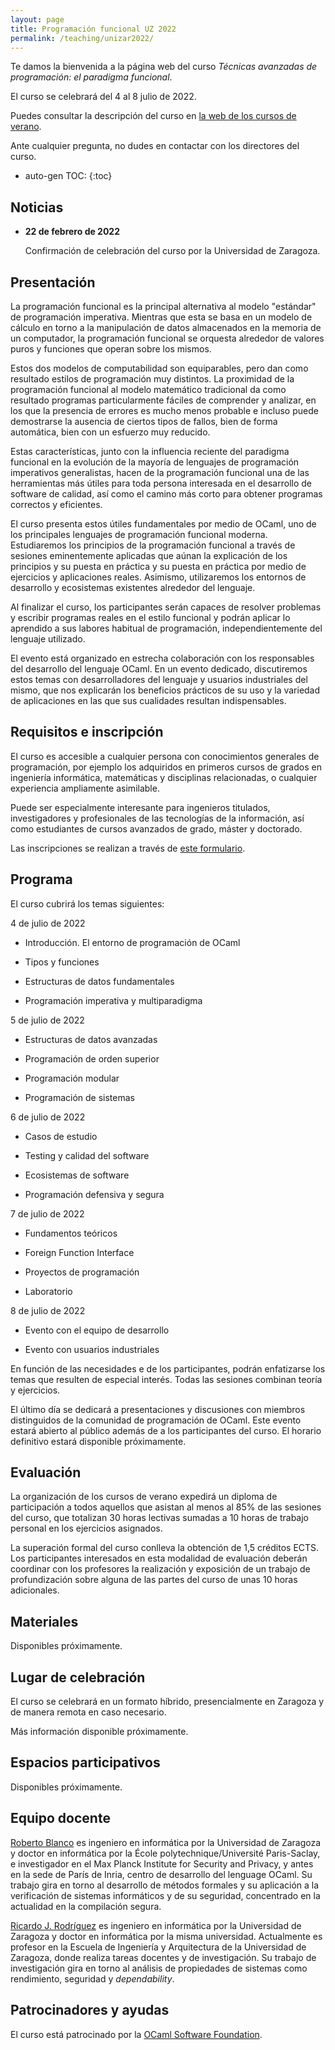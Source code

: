 ```yaml
---
layout: page
title: Programación funcional UZ 2022
permalink: /teaching/unizar2022/
---
```


Te damos la bienvenida a la página web del curso *Técnicas avanzadas de
programación: el paradigma funcional*.

El curso se celebrará del 4 al 8 julio de 2022.

Puedes consultar la descripción del curso en
[la web de los cursos de verano](https://cursosextraordinarios.unizar.es/curso/2022/tecnicas-avanzadas-de-programacion-el-paradigma-funcional).

Ante cualquier pregunta, no dudes en contactar con los directores del curso.

* auto-gen TOC:
{:toc}

## Noticias

 * **22 de febrero de 2022**

   Confirmación de celebración del curso por la Universidad de Zaragoza.

## Presentación

La programación funcional es la principal alternativa al modelo "estándar" de
programación imperativa. Mientras que esta se basa en un modelo de cálculo en
torno a la manipulación de datos almacenados en la memoria de un computador, la
programación funcional se orquesta alrededor de valores puros y funciones que
operan sobre los mismos.

Estos dos modelos de computabilidad son equiparables, pero dan como resultado
estilos de programación muy distintos.  La proximidad de la programación
funcional al modelo matemático tradicional da como resultado programas
particularmente fáciles de comprender y analizar, en los que la presencia de
errores es mucho menos probable e incluso puede demostrarse la ausencia de
ciertos tipos de fallos, bien de forma automática, bien con un esfuerzo muy
reducido.

Estas características, junto con la influencia reciente del paradigma funcional
en la evolución de la mayoría de lenguajes de programación imperativos
generalistas, hacen de la programación funcional una de las herramientas más
útiles para toda persona interesada en el desarrollo de software de calidad,
así como el camino más corto para obtener programas correctos y eficientes.

El curso presenta estos útiles fundamentales por medio de OCaml, uno de los
principales lenguajes de programación funcional moderna. Estudiaremos los
principios de la programación funcional a través de sesiones eminentemente
aplicadas que aúnan la explicación de los principios y su puesta en práctica y
su puesta en práctica por medio de ejercicios y aplicaciones reales. Asimismo,
utilizaremos los entornos de desarrollo y ecosistemas existentes alrededor del
lenguaje.

Al finalizar el curso, los participantes serán capaces de resolver problemas y
escribir programas reales en el estilo funcional y podrán aplicar lo aprendido
a sus labores habitual de programación, independientemente del lenguaje
utilizado.

El evento está organizado en estrecha colaboración con los responsables del
desarrollo del lenguaje OCaml. En un evento dedicado, discutiremos estos temas
con desarrolladores del lenguaje y usuarios industriales del mismo, que nos
explicarán los beneficios prácticos de su uso y la variedad de aplicaciones en
las que sus cualidades resultan indispensables.

## Requisitos e inscripción

El curso es accesible a cualquier persona con conocimientos generales de
programación, por ejemplo los adquiridos en primeros cursos de grados en
ingeniería informática, matemáticas y disciplinas relacionadas, o cualquier
experiencia ampliamente asimilable.

Puede ser especialmente interesante para ingenieros titulados, investigadores y
profesionales de las tecnologías de la información, así como estudiantes de
cursos avanzados de grado, máster y doctorado.

Las inscripciones se realizan a través de
[este formulario](https://cursosextraordinarios.unizar.es/matricula).

## Programa

El curso cubrirá los temas siguientes:

4 de julio de 2022

 - Introducción. El entorno de programación de OCaml

 - Tipos y funciones

 - Estructuras de datos fundamentales

 - Programación imperativa y multiparadigma

5 de julio de 2022

 - Estructuras de datos avanzadas

 - Programación de orden superior

 - Programación modular

 - Programación de sistemas

6 de julio de 2022

 - Casos de estudio

 - Testing y calidad del software

 - Ecosistemas de software

 - Programación defensiva y segura

7 de julio de 2022

 - Fundamentos teóricos

 - Foreign Function Interface

 - Proyectos de programación

 - Laboratorio

8 de julio de 2022

 - Evento con el equipo de desarrollo

 - Evento con usuarios industriales

En función de las necesidades e de los participantes, podrán enfatizarse los
temas que resulten de especial interés. Todas las sesiones combinan teoría y
ejercicios.

El último día se dedicará a presentaciones y discusiones con miembros
distinguidos de la comunidad de programación de OCaml. Este evento estará
abierto al público además de a los participantes del curso. El horario
definitivo estará disponible próximamente.

## Evaluación

La organización de los cursos de verano expedirá un diploma de participación a
todos aquellos que asistan al menos al 85% de las sesiones del curso, que
totalizan 30 horas lectivas sumadas a 10 horas de trabajo personal en los
ejercicios asignados.

La superación formal del curso conlleva la obtención de 1,5 créditos ECTS. Los
participantes interesados en esta modalidad de evaluación deberán coordinar con
los profesores la realización y exposición de un trabajo de profundización
sobre alguna de las partes del curso de unas 10 horas adicionales.

## Materiales

Disponibles próximamente.

## Lugar de celebración

El curso se celebrará en un formato híbrido, presencialmente en Zaragoza y de
manera remota en caso necesario.

Más información disponible próximamente.

## Espacios participativos

Disponibles próximamente.

## Equipo docente

[Roberto Blanco](https://robblanco.github.io/) es ingeniero en informática por
la Universidad de Zaragoza y doctor en informática por la École
polytechnique/Université Paris-Saclay, e investigador en el Max Planck
Institute for Security and Privacy, y antes en la sede de París de Inria,
centro de desarrollo del lenguage OCaml. Su trabajo gira en torno al desarrollo
de métodos formales y su aplicación a la verificación de sistemas informáticos
y de su seguridad, concentrado en la actualidad en la compilación segura.

[Ricardo J. Rodríguez](https://webdiis.unizar.es/~ricardo/) es ingeniero en
informática por la Universidad de Zaragoza y doctor en informática por la misma
universidad. Actualmente es profesor en la Escuela de Ingeniería y Arquitectura
de la Universidad de Zaragoza, donde realiza tareas docentes y de
investigación. Su trabajo de investigación gira en torno al análisis de
propiedades de sistemas como rendimiento, seguridad y *dependability*.

## Patrocinadores y ayudas

El curso está patrocinado por la
[OCaml Software Foundation](http://ocaml-sf.org/).
